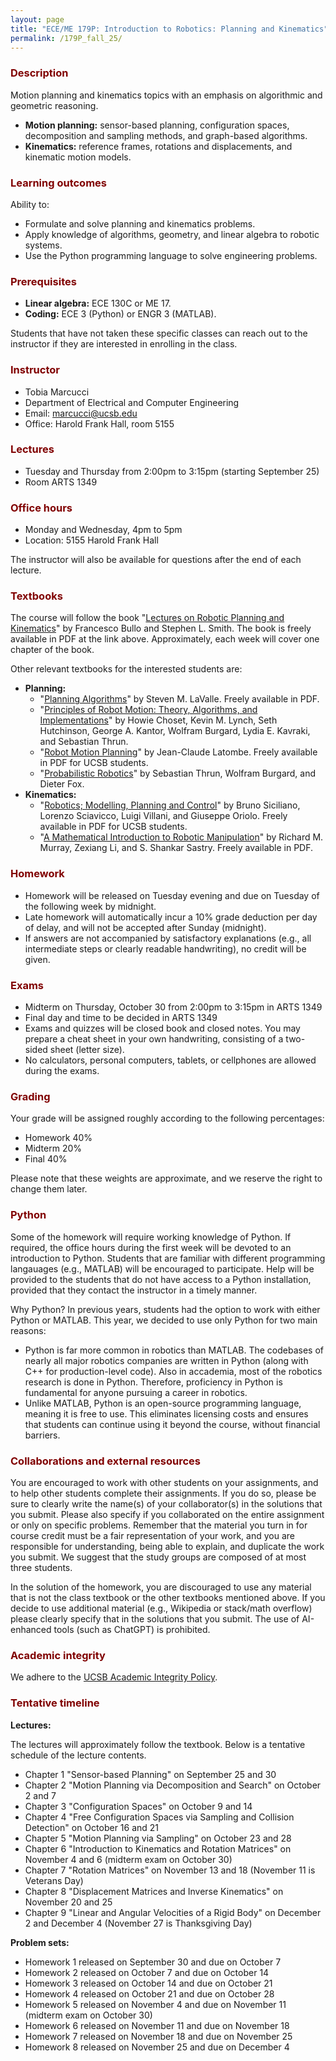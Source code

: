 ```yaml
---
layout: page
title: "ECE/ME 179P: Introduction to Robotics: Planning and Kinematics"
permalink: /179P_fall_25/
---
```


<h3 style="color: maroon;">Description</h3>

Motion planning and kinematics topics with an emphasis on algorithmic and geometric reasoning.
- **Motion planning:** sensor-based planning, configuration spaces, decomposition and sampling methods, and graph-based algorithms.
- **Kinematics:** reference frames, rotations and displacements, and kinematic motion models.

<h3 style="color: maroon;">Learning outcomes</h3>

Ability to:
- Formulate and solve planning and kinematics problems.
- Apply knowledge of algorithms, geometry, and linear algebra to robotic systems.
- Use the Python programming language to solve engineering problems.

<h3 style="color: maroon;">Prerequisites</h3>

- **Linear algebra:** ECE 130C or ME 17.
- **Coding:** ECE 3 (Python) or ENGR 3 (MATLAB).

Students that have not taken these specific classes can reach out to the instructor if they are interested in enrolling in the class.

<h3 style="color: maroon;">Instructor</h3>

- Tobia Marcucci
- Department of Electrical and Computer Engineering
- Email: marcucci@ucsb.edu
- Office: Harold Frank Hall, room 5155

<h3 style="color: maroon;">Lectures</h3>

- Tuesday and Thursday from 2:00pm to 3:15pm (starting September 25)
- Room ARTS 1349

<h3 style="color: maroon;">Office hours</h3>

- Monday and Wednesday, 4pm to 5pm
- Location: 5155 Harold Frank Hall

The instructor will also be available for questions after the end of each lecture.

<h3 style="color: maroon;">Textbooks</h3>

The course will follow the book "[Lectures on Robotic Planning and Kinematics](https://fbullo.github.io/lrpk/)" by Francesco Bullo and Stephen L. Smith.
The book is freely available in PDF at the link above.
Approximately, each week will cover one chapter of the book.

Other relevant textbooks for the interested students are:
- **Planning:**
    - "[Planning Algorithms](https://lavalle.pl/planning/)" by Steven M. LaValle. Freely available in PDF.
    - "[Principles of Robot Motion: Theory, Algorithms, and Implementations](https://mitpress.mit.edu/9780262033275/principles-of-robot-motion/)" by Howie Choset, Kevin M. Lynch, Seth Hutchinson, George A. Kantor, Wolfram Burgard, Lydia E. Kavraki, and Sebastian Thrun.
    - "[Robot Motion Planning](https://link.springer.com/book/10.1007/978-1-4615-4022-9)" by Jean-Claude Latombe. Freely available in PDF for UCSB students.
    - "[Probabilistic Robotics](https://mitpress.mit.edu/9780262201629/probabilistic-robotics/)" by Sebastian Thrun, Wolfram Burgard, and Dieter Fox.
- **Kinematics:**
    - "[Robotics; Modelling, Planning and Control](https://link.springer.com/book/10.1007/978-1-84628-642-1)" by Bruno Siciliano, Lorenzo Sciavicco, Luigi Villani, and Giuseppe Oriolo. Freely available in PDF for UCSB students.
    - "[A Mathematical Introduction to Robotic Manipulation](https://www.routledge.com/A-Mathematical-Introduction-to-Robotic-Manipulation/Murray-Li-Sastry/p/book/9780849379819)" by Richard M. Murray, Zexiang Li, and S. Shankar Sastry. Freely available in PDF.

<h3 style="color: maroon;">Homework</h3>

- Homework will be released on Tuesday evening and due on Tuesday of the following week by midnight.
- Late homework will automatically incur a 10% grade deduction per day of delay, and will not be accepted after Sunday (midnight).
- If answers are not accompanied by satisfactory explanations (e.g., all intermediate steps or clearly readable handwriting), no credit will be given.

<h3 style="color: maroon;">Exams</h3>

- Midterm on Thursday, October 30 from 2:00pm to 3:15pm in ARTS 1349
- Final day and time to be decided in ARTS 1349
- Exams and quizzes will be closed book and closed notes.
You may prepare a cheat sheet in your own handwriting, consisting of a two-sided sheet (letter size).
- No calculators, personal computers, tablets, or cellphones are allowed during the exams.

<h3 style="color: maroon;">Grading</h3>

Your grade will be assigned roughly according to the following percentages:
- Homework 40%
- Midterm 20%
- Final 40%

Please note that these weights are approximate, and we reserve the right to change them later.

<h3 style="color: maroon;">Python</h3>

Some of the homework will require working knowledge of Python.
If required, the office hours during the first week will be devoted to an introduction to Python.
Students that are familiar with different programming langauages (e.g., MATLAB) will be encouraged to participate.
Help will be provided to the students that do not have access to a Python installation, provided that they contact the instructor in a timely manner.

Why Python?
In previous years, students had the option to work with either Python or MATLAB.
This year, we decided to use only Python for two main reasons:
- Python is far more common in robotics than MATLAB.
The codebases of nearly all major robotics companies are written in Python (along with C++ for production-level code).
Also in accademia, most of the robotics research is done in Python.
Therefore, proficiency in Python is fundamental for anyone pursuing a career in robotics.
- Unlike MATLAB, Python is an open-source programming language, meaning it is free to use.
This eliminates licensing costs and ensures that students can continue using it beyond the course, without financial barriers.

<h3 style="color: maroon;">Collaborations and external resources</h3>

You are encouraged to work with other students on your assignments, and to help other students complete their assignments.
If you do so, please be sure to clearly write the name(s) of your collaborator(s) in the solutions that you submit.
Please also specify if you collaborated on the entire assignment or only on specific problems.
Remember that the material you turn in for course credit must be a fair representation of your work, and you are responsible for understanding, being able to explain, and duplicate the work you submit.
We suggest that the study groups are composed of at most three students.

In the solution of the homework, you are discouraged to use any material that is not the class textbook or the other textbooks mentioned above.
If you decide to use additional material (e.g., Wikipedia or stack/math overflow) please clearly specify that in the solutions that you submit.
The use of AI-enhanced tools (such as ChatGPT) is prohibited.

<h3 style="color: maroon;">Academic integrity</h3>

We adhere to the [UCSB Academic Integrity Policy](https://studentconduct.sa.ucsb.edu/academic-integrity).

<h3 style="color: maroon;">Tentative timeline</h3>

**Lectures:**

The lectures will approximately follow the textbook.
Below is a tentative schedule of the lecture contents.

- Chapter 1 "Sensor-based Planning" on September 25 and 30
- Chapter 2 "Motion Planning via Decomposition and Search" on October 2 and 7
- Chapter 3 "Configuration Spaces" on October 9 and 14
- Chapter 4 "Free Configuration Spaces via Sampling and Collision Detection" on October 16 and 21
- Chapter 5 "Motion Planning via Sampling" on October 23 and 28
- Chapter 6 "Introduction to Kinematics and Rotation Matrices" on November 4 and 6 (midterm exam on October 30)
- Chapter 7 "Rotation Matrices" on November 13 and 18 (November 11 is Veterans Day)
- Chapter 8 "Displacement Matrices and Inverse Kinematics" on November 20 and 25
- Chapter 9 "Linear and Angular Velocities of a Rigid Body" on December 2 and December 4 (November 27 is Thanksgiving Day)

**Problem sets:**
- Homework 1 released on September 30 and due on October 7
- Homework 2 released on October 7 and due on October 14
- Homework 3 released on October 14 and due on October 21
- Homework 4 released on October 21 and due on October 28
- Homework 5 released on November 4 and due on November 11 (midterm exam on October 30)
- Homework 6 released on November 11 and due on November 18
- Homework 7 released on November 18 and due on November 25
- Homework 8 released on November 25 and due on December 4

